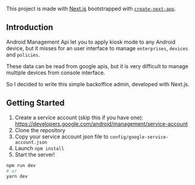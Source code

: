 This project is made with [Next.js](https://nextjs.org/) bootstrapped with [`create-next-app`](https://github.com/vercel/next.js/tree/canary/packages/create-next-app).

## Introduction

Android Management Api let you to apply kiosk mode to any Android device, but it misses for an user interface to manage `enterprises`, `devices` and `policies`.

These data can be read from google apis, but it is very difficult to manage multiple devices from console interface.

So I decided to write this simple backoffice admin, developed with Next.js.

## Getting Started

1) Create a service account (skip this if you have one): https://developers.google.com/android/management/service-account
2) Clone the repository
3) Copy your service account json file to `config/google-service-account.json`
4) Launch `npm install`
5) Start the server!


```bash
npm run dev
# or
yarn dev
```

